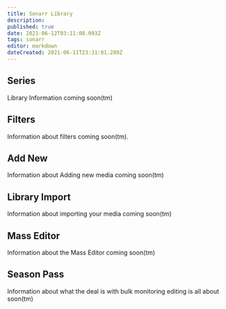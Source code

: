 ```yaml
---
title: Sonarr Library
description: 
published: true
date: 2021-06-12T03:11:08.093Z
tags: sonarr
editor: markdown
dateCreated: 2021-06-11T23:31:01.289Z
---
```


## Series
Library Information coming soon(tm)

## Filters
Information about filters coming soon(tm).

## Add New
Information about Adding new media coming soon(tm)

## Library Import
Information about importing your media coming soon(tm)

## Mass Editor
Information about the Mass Editor coming soon(tm)

## Season Pass
Information about what the deal is with bulk monitoring editing is all about soon(tm)
